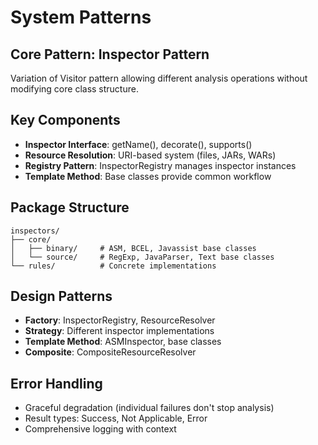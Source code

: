 # System Patterns

## Core Pattern: Inspector Pattern
Variation of Visitor pattern allowing different analysis operations without modifying core class structure.

## Key Components
- **Inspector Interface**: getName(), decorate(), supports()
- **Resource Resolution**: URI-based system (files, JARs, WARs)
- **Registry Pattern**: InspectorRegistry manages inspector instances
- **Template Method**: Base classes provide common workflow

## Package Structure
```
inspectors/
├── core/
│   ├── binary/     # ASM, BCEL, Javassist base classes
│   └── source/     # RegExp, JavaParser, Text base classes
└── rules/          # Concrete implementations
```

## Design Patterns
- **Factory**: InspectorRegistry, ResourceResolver
- **Strategy**: Different inspector implementations
- **Template Method**: ASMInspector, base classes
- **Composite**: CompositeResourceResolver

## Error Handling
- Graceful degradation (individual failures don't stop analysis)
- Result types: Success, Not Applicable, Error
- Comprehensive logging with context